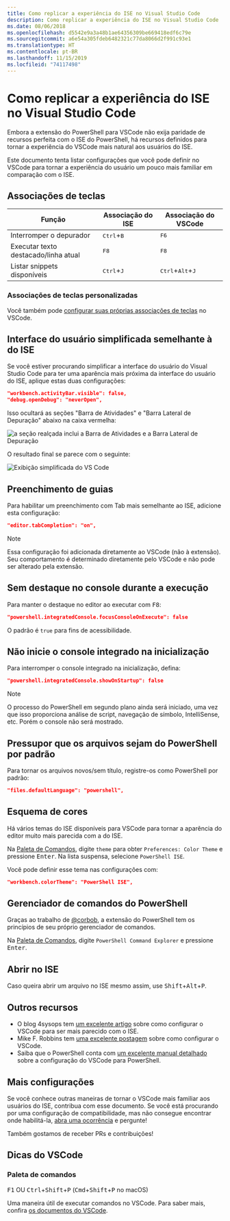 ```yaml
---
title: Como replicar a experiência do ISE no Visual Studio Code
description: Como replicar a experiência do ISE no Visual Studio Code
ms.date: 08/06/2018
ms.openlocfilehash: d5542e9a3a48b1ae64356309be669418edf6c79e
ms.sourcegitcommit: a6e54a305fdeb6482321c77da8066d2f991c93e1
ms.translationtype: HT
ms.contentlocale: pt-BR
ms.lasthandoff: 11/15/2019
ms.locfileid: "74117498"
---
```

# <a name="how-to-replicate-the-ise-experience-in-visual-studio-code"></a>Como replicar a experiência do ISE no Visual Studio Code

Embora a extensão do PowerShell para VSCode não exija paridade de recursos perfeita com o ISE do PowerShell, há recursos definidos para tornar a experiência do VSCode mais natural aos usuários do ISE.

Este documento tenta listar configurações que você pode definir no VSCode para tornar a experiência do usuário um pouco mais familiar em comparação com o ISE.

## <a name="key-bindings"></a>Associações de teclas

| Função                              | Associação do ISE                  | Associação do VSCode                              |
| ----------------                      | -----------                  | --------------                              |
| Interromper o depurador          | <kbd>Ctrl</kbd>+<kbd>B</kbd> | <kbd>F6</kbd>                               |
| Executar texto destacado/linha atual | <kbd>F8</kbd>                | <kbd>F8</kbd>                               |
| Listar snippets disponíveis               | <kbd>Ctrl</kbd>+<kbd>J</kbd> | <kbd>Ctrl</kbd>+<kbd>Alt</kbd>+<kbd>J</kbd> |

### <a name="custom-key-bindings"></a>Associações de teclas personalizadas

Você também pode [configurar suas próprias associações de teclas](https://code.visualstudio.com/docs/getstarted/keybindings#_custom-keybindings-for-refactorings) no VSCode.

## <a name="simplified-ise-like-ui"></a>Interface do usuário simplificada semelhante à do ISE

Se você estiver procurando simplificar a interface do usuário do Visual Studio Code para ter uma aparência mais próxima da interface do usuário do ISE, aplique estas duas configurações:

```json
"workbench.activityBar.visible": false,
"debug.openDebug": "neverOpen",
```

Isso ocultará as seções "Barra de Atividades" e "Barra Lateral de Depuração" abaixo na caixa vermelha:

![a seção realçada inclui a Barra de Atividades e a Barra Lateral de Depuração](images/How-To-Replicate-the-ISE-Experience-In-VSCode/1-highlighted-sidebar.png)

O resultado final se parece com o seguinte:

![Exibição simplificada do VS Code](images/How-To-Replicate-the-ISE-Experience-In-VSCode/2-simplified-ui.png)

## <a name="tab-completion"></a>Preenchimento de guias

Para habilitar um preenchimento com Tab mais semelhante ao ISE, adicione esta configuração:

```json
"editor.tabCompletion": "on",
```

> [!NOTE]
> Essa configuração foi adicionada diretamente ao VSCode (não à extensão). Seu comportamento é determinado diretamente pelo VSCode e não pode ser alterado pela extensão.

## <a name="no-focus-on-console-when-executing"></a>Sem destaque no console durante a execução

Para manter o destaque no editor ao executar com <kbd>F8</kbd>:

```json
"powershell.integratedConsole.focusConsoleOnExecute": false
```

O padrão é `true` para fins de acessibilidade.

## <a name="dont-start-integrated-console-on-startup"></a>Não inicie o console integrado na inicialização

Para interromper o console integrado na inicialização, defina:

```json
"powershell.integratedConsole.showOnStartup": false
```

> [!NOTE]
> O processo do PowerShell em segundo plano ainda será iniciado, uma vez que isso proporciona análise de script, navegação de símbolo, IntelliSense, etc. Porém o console não será mostrado.

## <a name="assume-files-are-powershell-by-default"></a>Pressupor que os arquivos sejam do PowerShell por padrão

Para tornar os arquivos novos/sem título, registre-os como PowerShell por padrão:

```json
"files.defaultLanguage": "powershell",
```

## <a name="color-scheme"></a>Esquema de cores

Há vários temas do ISE disponíveis para VSCode para tornar a aparência do editor muito mais parecida com a do ISE.

Na [Paleta de Comandos], digite `theme` para obter `Preferences: Color Theme` e pressione <kbd>Enter</kbd>.
Na lista suspensa, selecione `PowerShell ISE`.

Você pode definir esse tema nas configurações com:

```json
"workbench.colorTheme": "PowerShell ISE",
```

## <a name="powershell-command-explorer"></a>Gerenciador de comandos do PowerShell

Graças ao trabalho de [@corbob](https://github.com/corbob), a extensão do PowerShell tem os princípios de seu próprio gerenciador de comandos.

Na [Paleta de Comandos], digite `PowerShell Command Explorer` e pressione <kbd>Enter</kbd>.

## <a name="open-in-the-ise"></a>Abrir no ISE

Caso queira abrir um arquivo no ISE mesmo assim, use <kbd>Shift</kbd>+<kbd>Alt</kbd>+<kbd>P</kbd>.

## <a name="other-resources"></a>Outros recursos

- O blog 4sysops tem [um excelente artigo](https://4sysops.com/archives/make-visual-studio-code-look-and-behave-like-powershell-ise/) sobre como configurar o VSCode para ser mais parecido com o ISE.
- Mike F. Robbins tem [uma excelente postagem](https://mikefrobbins.com/2017/08/24/how-to-install-visual-studio-code-and-configure-it-as-a-replacement-for-the-powershell-ise/) sobre como configurar o VSCode.
- Saiba que o PowerShell conta com [um excelente manual detalhado](https://www.learnpwsh.com/setup-vs-code-for-powershell/) sobre a configuração do VSCode para PowerShell.

## <a name="more-settings"></a>Mais configurações

Se você conhece outras maneiras de tornar o VSCode mais familiar aos usuários do ISE, contribua com esse documento. Se você está procurando por uma configuração de compatibilidade, mas não consegue encontrar onde habilitá-la, [abra uma ocorrência](https://github.com/PowerShell/vscode-powershell/issues/new/choose) e pergunte!

Também gostamos de receber PRs e contribuições!

## <a name="vscode-tips"></a>Dicas do VSCode

### <a name="command-palette"></a>Paleta de comandos

<kbd>F1</kbd> OU <kbd>Ctrl</kbd>+<kbd>Shift</kbd>+<kbd>P</kbd> (<kbd>Cmd</kbd>+<kbd>Shift</kbd>+<kbd>P</kbd> no macOS)

Uma maneira útil de executar comandos no VSCode.
Para saber mais, confira [os documentos do VSCode](https://code.visualstudio.com/docs/getstarted/userinterface#_command-palette).

[Paleta de comandos]: #command-palette
